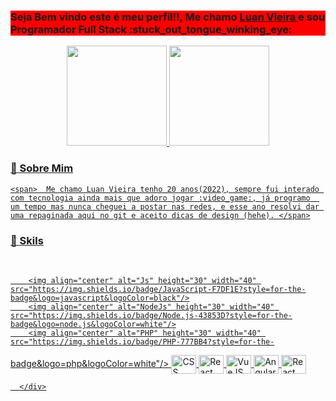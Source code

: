 
<div style='background-color: red;'>
<h3> Seja Bem vindo este é meu perfil!!, Me chamo 
      <a href="https://github.com/LuanSVXM">  Luan Vieira </a>  
       e sou Programador Full Stack :stuck_out_tongue_winking_eye: 
</h3>
</div>


<div align="center">
  <a href="https://github.com/rafaballerini">
  <img height="160em" src="https://github-readme-stats.vercel.app/api?username=luansvxm&show_icons=true&theme=dracula&include_all_commits=true&count_private=true"/>
  <img height="160em" src="https://github-readme-stats.vercel.app/api/top-langs/?username=luansvxm&layout=compact&langs_count=7&theme=dracula"/>
</div>


<h3> 📝 Sobre Mim </h3>
      

    <span>  Me chamo Luan Vieira tenho 20 anos(2022), sempre fui interado com tecnologia ainda mais que adoro jogar :video_game:, já programo  um tempo mas nunca cheguei a postar nas redes, e esse ano resolvi dar uma repaginada aqui no git e aceito dicas de design (hehe). </span>
      
      
<h3>🚀 Skils </h3>
  
 <div style="display: inline_block"><br>
            
        <img align="center" alt="Js" height="30" width="40" src="https://img.shields.io/badge/JavaScript-F7DF1E?style=for-the-badge&logo=javascript&logoColor=black"/>
        <img align="center" alt="NodeJs" height="30" width="40" src="https://img.shields.io/badge/Node.js-43853D?style=for-the-badge&logo=node.js&logoColor=white"/>
        <img align="center" alt="PHP" height="30" width="40" src="https://img.shields.io/badge/PHP-777BB4?style=for-the-
badge&logo=php&logoColor=white"/>
        <img align="center" alt="CSS" height="30" width="40" src="https://img.shields.io/badge/CSS3-1572B6?style=for-
the-badge&logo=css3&logoColor=white"/>
        <img align="center" alt="React" height="30" width="40" src="https://img.shields.io/badge/React-20232A?style=for-the-badge&logo=react&logoColor=61DAFB"/>
        <img align="center" alt="VueJS" height="30" width="40" src="https://img.shields.io/badge/Vue.js-35495E?style=for-the-badge&logo=vue.js&logoColor=4FC08D"/> 
        <img align="center" alt="Angular" height="30" width="40" src="https://img.shields.io/badge/Angular-DD0031?style=for-the-badge&logo=angular&logoColor=white"/> 
        <img align="center" alt="React_Native" height="30" width="40" src="https://img.shields.io/badge/React_Native-20232A?style=for-the-badge&logo=react&logoColor=61DAFB"/>  
            
            
         
            
      </div>
      
